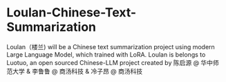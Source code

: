 # Loulan-Chinese-Text-Summarization
Loulan（楼兰) will be a Chinese text summarization project using modern Large Language Model, which trained with LoRA. Loulan is belongs to Luotuo, an open sourced Chinese-LLM project created by 陈启源 @ 华中师范大学 &amp; 李鲁鲁 @ 商汤科技 &amp; 冷子昂 @ 商汤科技
